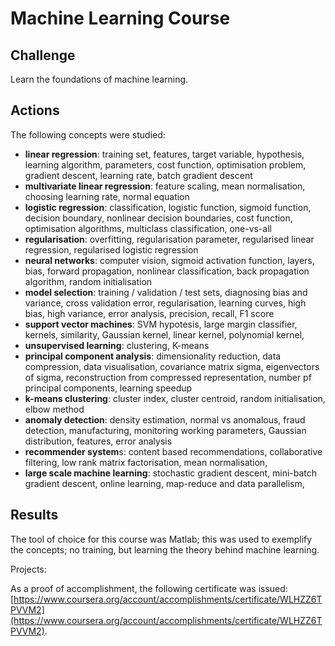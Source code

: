 # Machine Learning Course

## Challenge

Learn the foundations of machine learning.

## Actions

The following concepts were studied:

* **linear regression**: training set, features, target variable, hypothesis, learning algorithm, parameters, cost function, optimisation problem, gradient descent, learning rate, batch gradient descent
* **multivariate linear regression**: feature scaling, mean normalisation, choosing learning rate, normal equation
* **logistic regression**: classification, logistic function, sigmoid function, decision boundary, nonlinear decision boundaries, cost function, optimisation algorithms, multiclass classification, one-vs-all
* **regularisation**: overfitting, regularisation parameter, regularised linear regression, regularised logistic regression
* **neural networks**: computer vision, sigmoid activation function, layers, bias, forward propagation, nonlinear classification, back propagation algorithm, random initialisation
* **model selection**: training / validation / test sets, diagnosing bias and variance, cross validation error, regularisation, learning curves, high bias, high variance, error analysis, precision, recall, F1 score
* **support vector machines**: SVM hypotesis, large margin classifier,  kernels, similarity, Gaussian kernel, linear kernel, polynomial kernel, 
* **unsupervised learning**: clustering, K-means
* **principal component analysis**: dimensionality reduction, data compression, data visualisation, covariance matrix sigma, eigenvectors of sigma, reconstruction from compressed representation, number pf principal components, learning speedup
* **k-means clustering**: cluster index, cluster centroid, random initialisation, elbow method
* **anomaly detection**: density estimation, normal vs anomalous, fraud detection, manufacturing, monitoring working parameters, Gaussian distribution, features, error analysis
* **recommender system**s: content based recommendations, collaborative filtering, low rank matrix factorisation, mean normalisation, 
* **large scale machine learning**: stochastic gradient descent, mini-batch gradient descent, online learning, map-reduce and data parallelism, 



## Results

The tool of choice for this course was Matlab; this was used to exemplify the concepts; no training, but learning the theory behind machine learning.

Projects:

As a proof of accomplishment, the following certificate was issued: [https://www.coursera.org/account/accomplishments/certificate/WLHZZ6TPVVM2](https://www.coursera.org/account/accomplishments/certificate/WLHZZ6TPVVM2)​.

